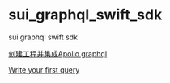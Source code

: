 # sui_graphql_swift_sdk
sui graphql swift sdk 

[创建工程并集成Apollo graphql](https://github.com/cczufish/sui_graphql_swift_sdk/blob/main/createproject.md)

[Write your first query](https://github.com/cczufish/sui_graphql_swift_sdk/blob/main/WriteYourFirstSuiQuery.md)

